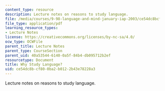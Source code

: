 ```yaml
---
content_type: resource
description: Lecture notes on reasons to study language.
file: /media/courses/9-98-language-and-mind-january-iap-2003/ce54dc8bcf800ba2b0122b43e78228a3_why_study_language.pdf
file_type: application/pdf
learning_resource_types:
- Lecture Notes
license: https://creativecommons.org/licenses/by-nc-sa/4.0/
ocw_type: OCWFile
parent_title: Lecture Notes
parent_type: CourseSection
parent_uid: 40a53544-6140-0a5f-84b4-db095712b2ef
resourcetype: Document
title: Why Study Language?
uid: ce54dc8b-cf80-0ba2-b012-2b43e78228a3
---
```

Lecture notes on reasons to study language.